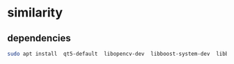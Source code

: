 # similarity

## dependencies

```sh
sudo apt install  qt5-default  libopencv-dev  libboost-system-dev  libboost-filesystem-dev  libboost-program_options-dev  libboost-iostreams-dev
```
